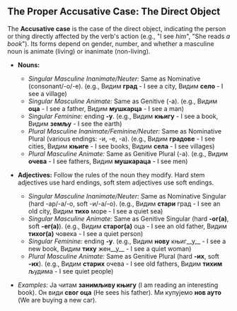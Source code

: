 ## The Proper Accusative Case: The Direct Object

The __Accusative case__ is the case of the direct object, indicating the person or thing directly affected by the verb's action (e.g., "I see _him_", "She reads _a book_"). Its forms depend on gender, number, and whether a masculine noun is animate (living) or inanimate (non-living).

*   __Nouns:__
    
    *   _Singular Masculine Inanimate/Neuter:_ Same as Nominative (consonant/-o/-e). (e.g., Видим __град__ - I see a city, Видим __село__ - I see a village)
    *   _Singular Masculine Animate:_ Same as Genitive (-а). (e.g., Видим __оца__ - I see a father, Видим __мушкарца__ - I see a man)
    *   _Singular Feminine:_ ending __-у__. (e.g., Видим __књигу__ - I see a book, Видим __земљу__ - I see the earth)
    *   _Plural Masculine Inanimate/Feminine/Neuter:_ Same as Nominative Plural (various endings: -и, -е, -а). (e.g., Видим __градове__ - I see cities, Видим __књиге__ - I see books, Видим __села__ - I see villages)
    *   _Plural Masculine Animate:_ Same as Genitive Plural (-а). (e.g., Видим __очева__ - I see fathers, Видим __мушкараца__ - I see men)
    
    
    
*   __Adjectives:__ Follow the rules of the noun they modify. Hard stem adjectives use hard endings, soft stem adjectives use soft endings.
    
    *   _Singular Masculine Inanimate/Neuter:_ Same as Nominative Singular (hard -ар/-а/-о, soft -и/-а/-о). (e.g., Видим __стари__ град - I see an old city, Видим __тихо__ море - I see a quiet sea)
    *   _Singular Masculine Animate:_ Same as Genitive Singular (hard __-ог(а)__, soft __-ег(а)__). (e.g., Видим __старог(а)__ оца - I see an old father, Видим __тихог(а)__ човека - I see a quiet person)
    *   _Singular Feminine:_ ending __-у__. (e.g., Видим __нову__ књиг__у__ - I see a new book, Видим __тиху__ жен__у__ - I see a quiet woman)
    *   _Plural Masculine Animate:_ Same as Genitive Plural (hard __-их__, soft __-их__). (e.g., Видим __старих__ очева - I see old fathers, Видим __тихим__ људима - I see quiet people)
    
    
    
*   _Examples:_ Ја читам __занимљиву књигу__ (I am reading an interesting book). Он види __свог оца__ (He sees his father). Ми купујемо __нов ауто__ (We are buying a new car).